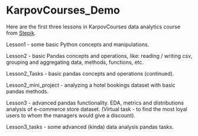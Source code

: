 # KarpovCourses_Demo
Here are the first three lessons in KarpovCourses data analytics course from [Stepik](https://stepik.org/course/74457/syllabus).

Lesson1 - some basic Python concepts and manipulations.


Lesson2 - basic Pandas concepts and operations, like: reading / writing csv, grouping and aggregating data, methods, functions, etc.

Lesson2_Tasks - basic pandas concepts and operations (continued).

Lesson2_mini_project - analyzing a hotel bookings dataset with basic pandas methods.


Lesson3 - advanced pandas functionality. EDA, metrics and distributions analysis of e-commerce store dataset. (Virtual task - to find the most loyal users to whom the managers would give a discount).

Lesson3_tasks - some advanced (kinda) data analysis pandas tasks.


